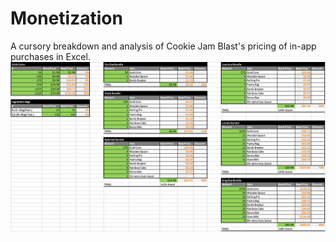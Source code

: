 # Monetization
A cursory breakdown and analysis of Cookie Jam Blast's pricing of in-app purchases in Excel.</br>
![Pricing](images/Monetization.png) </br></br>
